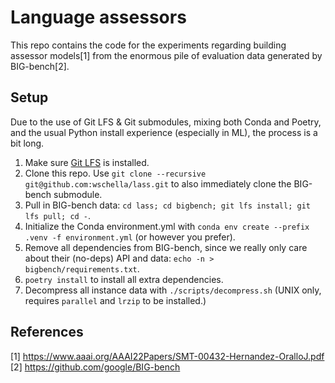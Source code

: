 # Language assessors

This repo contains the code for the experiments regarding building assessor models[1] from the enormous pile of evaluation data generated by BIG-bench[2].

## Setup

Due to the use of Git LFS & Git submodules, mixing both Conda and Poetry, and the usual Python install experience (especially in ML), the process is a bit long.

1. Make sure [Git LFS](https://git-lfs.com/) is installed.
2. Clone this repo. Use `git clone --recursive git@github.com:wschella/lass.git` to also immediately clone the BIG-bench submodule.
3. Pull in BIG-bench data: `cd lass; cd bigbench; git lfs install; git lfs pull; cd -`.
4. Initialize the Conda environment.yml with `conda env create --prefix .venv -f environment.yml` (or however you prefer).
5. Remove all dependencies from BIG-bench, since we really only care about their (no-deps) API and data: `echo -n > bigbench/requirements.txt`.
6. `poetry install` to install all extra dependencies.
7. Decompress all instance data with `./scripts/decompress.sh` (UNIX only, requires `parallel` and `lrzip` to be installed.)

## References

[1] <https://www.aaai.org/AAAI22Papers/SMT-00432-Hernandez-OralloJ.pdf>  
[2] <https://github.com/google/BIG-bench>
